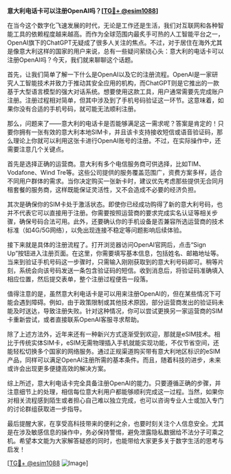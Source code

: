 **意大利电话卡可以注册OpenAI吗？[[TG💪+ @esim1088](https://t.me/s/esim1088)]**

在当今这个数字化飞速发展的时代，无论是工作还是生活，我们对互联网和各种智能工具的依赖程度越来越高。而作为全球范围内最炙手可热的人工智能平台之一，OpenAI旗下的ChatGPT无疑成了很多人关注的焦点。不过，对于居住在海外尤其是像意大利这样的国家的用户来说，总有一些疑问萦绕心头：意大利的电话卡可以注册OpenAI吗？今天，我们就来聊聊这个话题。

首先，让我们简单了解一下什么是OpenAI以及它的注册流程。OpenAI是一家研究人工智能技术并致力于推动其安全应用的机构，而ChatGPT则是它推出的一款基于大型语言模型的强大对话系统。想要使用这款工具，用户通常需要先完成账户注册。注册过程相对简单，但其中涉及到了手机号码验证这一环节。这意味着，如果你没有合适的手机号码，就可能无法顺利注册。

那么，问题来了——意大利的电话卡是否能够满足这一需求呢？答案是肯定的！只要你拥有一张有效的意大利本地SIM卡，并且该卡支持接收短信或语音验证码，那么理论上你就可以利用这张卡进行OpenAI账号的注册。不过，在实际操作中，还需要注意几个关键点。

首先是选择正确的运营商。意大利有多个电信服务商可供选择，比如TIM、Vodafone、Wind Tre等。这些公司提供的服务覆盖范围广，资费方案多样，适合不同用户群体的需求。当你决定购买一张新卡时，建议优先考虑那些提供无合同月租套餐的服务商，这样既能保证灵活性，又不会造成不必要的经济负担。

其次是确保你的SIM卡处于激活状态。即使你已经成功购得了新的意大利号码，也并不代表它可以直接用于注册。你需要按照运营商的要求完成实名认证等相关步骤，确保号码合法可用。此外，还要确认你的手机设备是否兼容所选运营商的技术标准（如4G/5G网络），以免出现连接不稳定等问题影响后续体验。

接下来就是具体的注册流程了。打开浏览器访问OpenAI官网后，点击“Sign Up”按钮进入注册页面。在这里，你需要填写基本信息，包括姓名、邮箱地址等。当来到验证手机号码这一步骤时，只需输入刚刚获取到的意大利号码即可。稍等片刻，系统会向该号码发送一条包含验证码的短信。收到消息后，将验证码准确填入相应位置，然后提交表单，整个注册过程便告一段落。

值得注意的是，虽然意大利电话卡是可以用来注册OpenAI的，但在某些情况下可能会遇到障碍。例如，由于政策限制或其他技术原因，部分运营商发出的验证码未能及时送达，导致注册失败。针对这种情况，你可以尝试更换另一家运营商的SIM卡重新尝试，或者直接联系OpenAI客服寻求帮助。

除了上述方法外，近年来还有一种新兴方式逐渐受到欢迎，那就是eSIM技术。相比于传统实体SIM卡，eSIM无需物理插入手机就能实现功能，不仅节省空间，还能轻松切换多个国家的网络服务。通过正规渠道购买带有意大利地区标识的eSIM产品，同样可以满足OpenAI注册所需的基本条件。而且，随着科技的进步，未来或许会出现更多便捷高效的解决方案。

综上所述，意大利电话卡完全具备注册OpenAI的能力。只要遵循正确的步骤，并注意细节上的处理，相信每位意大利用户都能够顺利完成这一过程。当然，如果你对相关流程感到陌生或者担心自己难以独立完成，也可以咨询专业人士或加入专门的讨论群组获取进一步指导。

最后提醒大家，在享受高科技带来的便利之余，也要时刻关注个人信息安全。尤其是在涉及敏感信息的操作中，务必保持警惕，避免泄露隐私数据给不法分子可乘之机。希望本文能为大家解答疑惑的同时，也能带给大家更多关于数字生活的思考与启发！

[[TG💪+ @esim1088](https://t.me/s/esim1088) ![Image](https://i.postimg.cc/4NQfJmqS/Snipaste-2025-05-13-00-14-12.png)]